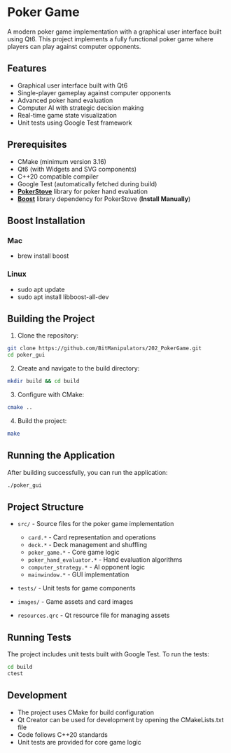# Poker Game

A modern poker game implementation with a graphical user interface built using Qt6. This project implements a fully functional poker game where players can play against computer opponents.

## Features

- Graphical user interface built with Qt6
- Single-player gameplay against computer opponents
- Advanced poker hand evaluation
- Computer AI with strategic decision making
- Real-time game state visualization
- Unit tests using Google Test framework

## Prerequisites

- CMake (minimum version 3.16)
- Qt6 (with Widgets and SVG components)
- C++20 compatible compiler
- Google Test (automatically fetched during build)
- **[PokerStove](https://github.com/andrewprock/pokerstove)** library for poker hand evaluation
- **[Boost](https://github.com/boostorg/boost)** library dependency for PokerStove  (**Install Manually**)


## Boost Installation

### Mac
- brew install boost

### Linux

- sudo apt update
- sudo apt install libboost-all-dev




## Building the Project

1. Clone the repository:
```bash
git clone https://github.com/BitManipulators/202_PokerGame.git
cd poker_gui
```

2. Create and navigate to the build directory:
```bash
mkdir build && cd build
```

3. Configure with CMake:
```bash
cmake ..
```

4. Build the project:
```bash
make
```

## Running the Application

After building successfully, you can run the application:

```bash
./poker_gui
```

## Project Structure

- `src/` - Source files for the poker game implementation
  - `card.*` - Card representation and operations
  - `deck.*` - Deck management and shuffling
  - `poker_game.*` - Core game logic
  - `poker_hand_evaluator.*` - Hand evaluation algorithms
  - `computer_strategy.*` - AI opponent logic
  - `mainwindow.*` - GUI implementation

- `tests/` - Unit tests for game components
- `images/` - Game assets and card images
- `resources.qrc` - Qt resource file for managing assets

## Running Tests

The project includes unit tests built with Google Test. To run the tests:

```bash
cd build
ctest
```

## Development

- The project uses CMake for build configuration
- Qt Creator can be used for development by opening the CMakeLists.txt file
- Code follows C++20 standards
- Unit tests are provided for core game logic
